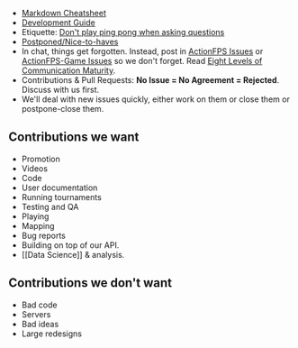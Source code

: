 * [Markdown Cheatsheet](https://github.com/adam-p/markdown-here/wiki/Markdown-Here-Cheatsheet)
* [Development Guide](https://github.com/ScalaWilliam/ActionFPS/wiki/Development-Guide)
* Etiquette: [Don't play ping pong when asking questions](http://woop.us/2108)
* <a href="https://github.com/ScalaWilliam/ActionFPS/issues?utf8=%E2%9C%93&q=is%3Aissue%20label%3Apostponed%20">Postponed/Nice-to-haves</a>
* In chat, things get forgotten. Instead, post in <a href="https://github.com/ScalaWilliam/ActionFPS/issues">ActionFPS Issues</a> or [ActionFPS-Game Issues](https://github.com/lucasgautheron/actionfps-game/issues) so we don't forget. Read <a href="http://www.yegor256.com/2016/08/23/communication-maturity.html">Eight Levels of Communication Maturity</a>.
* Contributions & Pull Requests: **No Issue = No Agreement = Rejected**. Discuss with us first.
* We'll deal with new issues quickly, either work on them or close them or postpone-close them.

## Contributions we want

* Promotion
* Videos
* Code
* User documentation
* Running tournaments
* Testing and QA
* Playing
* Mapping
* Bug reports
* Building on top of our API.
* [[Data Science]] & analysis.

## Contributions we don't want

* Bad code
* Servers
* Bad ideas
* Large redesigns